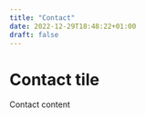 ```yaml
---
title: "Contact"
date: 2022-12-29T18:48:22+01:00
draft: false
---
```


# Contact tile

Contact content